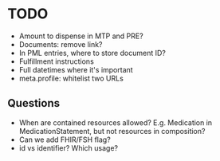 # TODO

- Amount to dispense in MTP and PRE?
- Documents: remove link?
- In PML entries, where to store document ID?
- Fulfillment instructions
- Full datetimes where it's important
- meta.profile: whitelist two URLs

## Questions

- When are contained resources allowed? E.g. Medication in MedicationStatement, but not resources in composition?
- Can we add FHIR/FSH flag?
- id vs identifier? Which usage?
